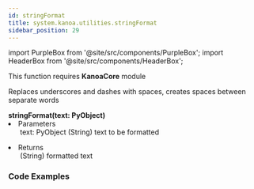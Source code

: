 ```yaml
---
id: stringFormat
title: system.kanoa.utilities.stringFormat
sidebar_position: 29
---
```

import PurpleBox from '@site/src/components/PurpleBox';
import HeaderBox from '@site/src/components/HeaderBox';


<PurpleBox>This function requires <b>KanoaCore</b> module</PurpleBox>

<HeaderBox header="Description">Replaces underscores and dashes with spaces, creates spaces between separate words </HeaderBox>

<HeaderBox header="Syntax">
    <b>stringFormat(text: PyObject)</b>
    <li> Parameters <br />
        <ul>text: PyObject (String) text to be formatted</ul>
    </li>
    <li> Returns <br />
        <ul>(String) formatted text</ul>
    </li>
</HeaderBox>

### Code Examples

```py 


```